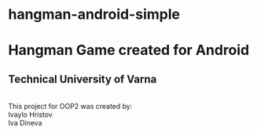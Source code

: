 # hangman-android-simple
<h1>Hangman Game created for Android</h1>
<h2>Technical University of Varna</h2>
<br/>
This project for OOP2 was created by: <br/>
Ivaylo Hristov <br/>
Iva Dineva <br/>
